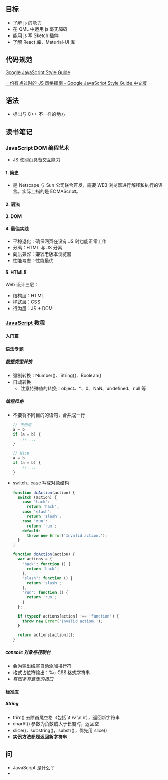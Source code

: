 ## 目标

* 了解 js 的能力
* 在 QML 中运用 js 毫无障碍
* 能用 js 写 Sketch 插件
* 了解 React 库、Material-UI 库

## 代码规范

[Google JavaScript Style Guide](https://google.github.io/styleguide/jsguide.html) 

[一份有点过时的 JS 风格指南 - Google JavaScript Style Guide 中文版](https://github.com/wayou/wayou.github.io/issues/21)

## 语法

* 标出与 C++ 不一样的地方

## 读书笔记

### JavaScript DOM 编程艺术

* JS 使网页具备交互能力

#### 1. 简史

* 是 Netscape 与 Sun 公司联合开发，需要 WEB 浏览器进行解释和执行的语言。实际上指的是 ECMAScript。

#### 2. 语法

#### 3. DOM

#### 4. 最佳实践

* 平稳退化：确保网页在没有 JS 时也能正常工作
* 分离：HTML 与 JS 分离
* 向后兼容：兼容老版本浏览器
* 性能考虑：性能最优

#### 5. HTML5

Web 设计三层：

* 结构层：HTML
* 样式层：CSS
* 行为层：JS + DOM





### [JavaScript 教程](https://wangdoc.com/javascript/index.html)

#### 入门篇

#### 语法专题

##### 数据类型转换

* 强制转换：Number()、String()、Boolean()
* 自动转换
  * 注意特殊值的转换：object、‘’、0、NaN、undefined、null 等	

##### 编程风格

* 不要将不同目的的语句，合并成一行

  ```javascript
  // 不使用
  a = b
  if (a = b) {
      // ...
  }
  
  // Nice
  a = b
  if (a = b) {
      // ...
  }
  ```

* switch...case 写成对象结构

  ```js
  function doAction(action) {
    switch (action) {
      case 'hack':
        return 'hack';
      case 'slash':
        return 'slash';
      case 'run':
        return 'run';
      default:
        throw new Error('Invalid action.');
    }
  }
  
  function doAction(action) {
    var actions = {
      'hack': function () {
        return 'hack';
      },
      'slash': function () {
        return 'slash';
      },
      'run': function () {
        return 'run';
      }
    };
  
    if (typeof actions[action] !== 'function') {
      throw new Error('Invalid action.');
    }
  
    return actions[action]();
  }
  ```

##### console 对象与控制台

* 会为输出结尾自动添加换行符
* 格式占位符输出：%c CSS 格式字符串
* *有很多有意思的接口*

#### 标准库

##### String

* trim() 去除首尾空格（包括 \t \v \n \r），返回新字符串
* charAt() 参数为负数或大于长度时，返回空
* slice()，substring()，substr()，优先用 slice()
* **实例方法都是返回新字符串**

  







## 问

* JavaScript 是什么？
* 

